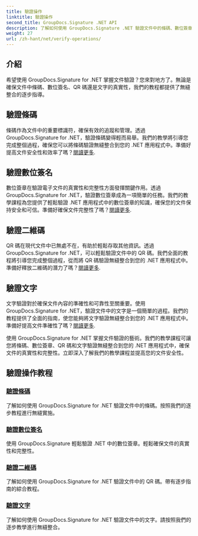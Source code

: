 ```yaml
---
title: 驗證操作
linktitle: 驗證操作
second_title: GroupDocs.Signature .NET API
description: 了解如何使用 GroupDocs.Signature .NET 驗證文件中的條碼、數位簽章、QR 碼和文字。無縫整合的分步教程。
weight: 27
url: /zh-hant/net/verify-operations/
---
```

## 介紹

希望使用 GroupDocs.Signature for .NET 掌握文件驗證？您來對地方了。無論是確保文件中條碼、數位簽名、QR 碼還是文字的真實性，我們的教程都提供了無縫整合的逐步指導。

## 驗證條碼
條碼作為文件中的重要標識符，確保有效的追蹤和管理。透過 GroupDocs.Signature for .NET，驗證條碼變得輕而易舉。我們的教學將引導您完成整個過程，確保您可以將條碼驗證無縫整合到您的 .NET 應用程式中。準備好提高文件安全性和效率了嗎？[閱讀更多](./verify-barcode/).

## 驗證數位簽名
數位簽章在驗證電子文件的真實性和完整性方面發揮關鍵作用。透過 GroupDocs.Signature for .NET，驗證數位簽章成為一項簡單的任務。我們的教學課程為您提供了輕鬆驗證 .NET 應用程式中的數位簽章的知識，確保您的文件保持安全和可信。準備好確保文件完整性了嗎？[閱讀更多](./verify-digital/).

## 驗證二維碼
QR 碼在現代文件中已無處不在，有助於輕鬆存取其他資訊。透過 GroupDocs.Signature for .NET，可以輕鬆驗證文件中的 QR 碼。我們全面的教程將引導您完成整個過程，從而將 QR 碼驗證無縫整合到您的 .NET 應用程式中。準備好釋放二維碼的潛力了嗎？[閱讀更多](./verify-qr-code/).

## 驗證文字
文字驗證對於確保文件內容的準確性和可靠性至關重要。使用 GroupDocs.Signature for .NET，驗證文件中的文字是一個簡單的過程。我們的教程提供了全面的指南，使您能夠將文字驗證無縫整合到您的 .NET 應用程式中。準備好提高文件準確性了嗎？[閱讀更多](./verify-text/).

使用 GroupDocs.Signature for .NET 掌握文件驗證的藝術。我們的教學課程可讓您將條碼、數位簽章、QR 碼和文字驗證無縫整合到您的 .NET 應用程式中，確保文件的真實性和完整性。立即深入了解我們的教學課程並提高您的文件安全性。
## 驗證操作教程
### [驗證條碼](./verify-barcode/)
了解如何使用 GroupDocs.Signature for .NET 驗證文件中的條碼。按照我們的逐步教程進行無縫實施。
### [驗證數位簽名](./verify-digital/)
使用 GroupDocs.Signature 輕鬆驗證 .NET 中的數位簽章。輕鬆確保文件的真實性和完整性。
### [驗證二維碼](./verify-qr-code/)
了解如何使用 GroupDocs.Signature for .NET 驗證文件中的 QR 碼。帶有逐步指南的綜合教程。
### [驗證文字](./verify-text/)
了解如何使用 GroupDocs.Signature for .NET 驗證文件中的文字。請按照我們的逐步教學進行無縫整合。